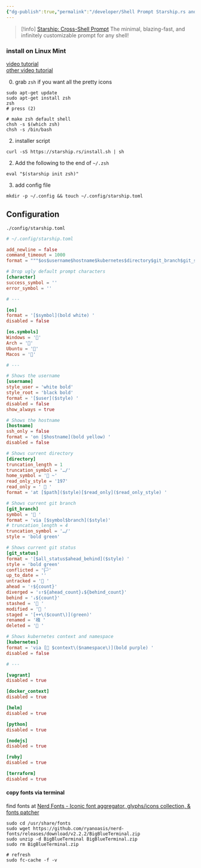 ```yaml
---
{"dg-publish":true,"permalink":"/developer/Shell Prompt Starship.rs and ZSH/","dgPassFrontmatter":true}
---
```



> [!info] [Starship: Cross-Shell Prompt](https://starship.rs/)
> The minimal, blazing-fast, and infinitely customizable prompt for any shell!

### install on Linux Mint
[video tutorial](https://www.youtube.com/watch?v=AK2JE2YsKto)  
[other video tutorial](https://www.youtube.com/watch?v=VgTu1_92U0U&t=176s)

0. grab `zsh` if you want all the pretty icons
```shell
sudo apt-get update
sudo apt-get install zsh
zsh
# press (2)

# make zsh default shell
chsh -s $(which zsh)
chsh -s /bin/bash
```
2. installer script
```shell
curl -sS https://starship.rs/install.sh | sh
```
2. Add the following to the end of `~/.zsh`
```shell
eval "$(starship init zsh)"
```
3. add config file 
```shell
mkdir -p ~/.config && touch ~/.config/starship.toml
```

## Configuration
`./config/starship.toml`
```toml
# ~/.config/starship.toml

add_newline = false
command_timeout = 1000
format = """$os$username$hostname$kubernetes$directory$git_branch$git_status"""

# Drop ugly default prompt characters
[character]
success_symbol = ''
error_symbol = ''

# ---

[os]
format = '[$symbol](bold white) '   
disabled = false

[os.symbols]
Windows = ''
Arch = '󰣇'
Ubuntu = ''
Macos = '󰀵'

# ---

# Shows the username
[username]
style_user = 'white bold'
style_root = 'black bold'
format = '[$user]($style) '
disabled = false
show_always = true

# Shows the hostname
[hostname]
ssh_only = false
format = 'on [$hostname](bold yellow) '
disabled = false

# Shows current directory
[directory]
truncation_length = 1
truncation_symbol = '…/'
home_symbol = '󰋜 ~'
read_only_style = '197'
read_only = '  '
format = 'at [$path]($style)[$read_only]($read_only_style) '

# Shows current git branch
[git_branch]
symbol = ' '
format = 'via [$symbol$branch]($style)'
# truncation_length = 4
truncation_symbol = '…/'
style = 'bold green'

# Shows current git status
[git_status]
format = '[$all_status$ahead_behind]($style) '
style = 'bold green'
conflicted = '🏳'
up_to_date = ''
untracked = ' '
ahead = '⇡${count}'
diverged = '⇕⇡${ahead_count}⇣${behind_count}'
behind = '⇣${count}'
stashed = ' '
modified = ' '
staged = '[++\($count\)](green)'
renamed = '襁 '
deleted = ' '

# Shows kubernetes context and namespace
[kubernetes]
format = 'via [󱃾 $context\($namespace\)](bold purple) '
disabled = false

# ---

[vagrant]
disabled = true

[docker_context]
disabled = true

[helm]
disabled = true

[python]
disabled = true

[nodejs]
disabled = true

[ruby]
disabled = true

[terraform]
disabled = true
```

#### copy fonts via terminal
find fonts at [Nerd Fonts - Iconic font aggregator, glyphs/icons collection, & fonts patcher](https://www.nerdfonts.com/font-downloads)
```shell
sudo cd /usr/share/fonts
sudo wget https://github.com/ryanoasis/nerd-fonts/releases/download/v2.2.2/BigBlueTerminal.zip
sudo unzip -d BigBlueTerminal BigBlueTerminal.zip 
sudo rm BigBlueTerminal.zip 

# refresh 
sudo fc-cache -f -v
```